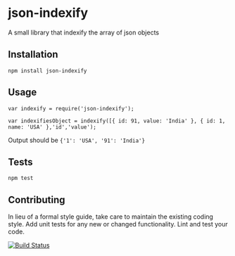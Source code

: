 # json-indexify
A small library that indexify the array of json objects

## Installation

  `npm install json-indexify`

## Usage

    var indexify = require('json-indexify');

    var indexifiesObject = indexify([{ id: 91, value: 'India' }, { id: 1, name: 'USA' },'id','value');
  
  
  Output should be `{'1': 'USA', '91': 'India'}`


## Tests

  `npm test`

## Contributing

In lieu of a formal style guide, take care to maintain the existing coding style. Add unit tests for any new or changed functionality. Lint and test your code.


[![Build Status](https://travis-ci.org/prateekpronoc/json-indexify.svg?branch=master)](https://travis-ci.org/prateekpronoc/json-indexify)
